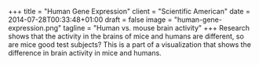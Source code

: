 +++
title = "Human Gene Expression"
client = "Scientific American"
date = 2014-07-28T00:33:48+01:00
draft = false
image = "human-gene-expression.png"
tagline = "Human vs. mouse brain activity"
+++
Research shows that the activity in the brains of mice and humans are different, so are mice good test subjects? This is a part of a visualization that shows the difference in brain activity in mice and humans.